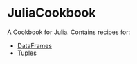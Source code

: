 # JuliaCookbook

A Cookbook for Julia. Contains recipes for:
* [DataFrames](https://github.com/pranavtbhat/JuliaCookbook/blob/master/dataframes/DataFrames.md)
* [Tuples](https://github.com/pranavtbhat/JuliaCookbook/blob/master/tuple/tuple.md)
